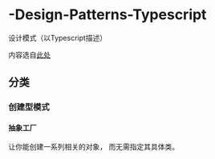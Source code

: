 # -Design-Patterns-Typescript

设计模式（以Typescript描述）

内容选自[此处](https://refactoringguru.cn/design-patterns/typescript)

## 分类

### 创建型模式

#### 抽象工厂

让你能创建一系列相关的对象， 而无需指定其具体类。



